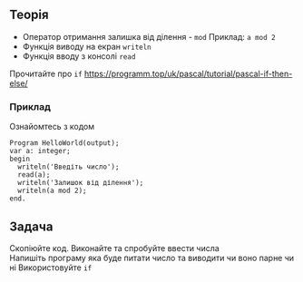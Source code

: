 ## Теорія 
- Оператор отримання залишка від ділення - `mod`  Приклад: `a mod 2`
- Функція виводу на екран `writeln`
- Функція вводу з консолі `read`

Прочитайте про `if` https://programm.top/uk/pascal/tutorial/pascal-if-then-else/  

### Приклад 
Ознайомтесь з кодом
   
    Program HelloWorld(output);
    var a: integer;
    begin
      writeln('Введіть число');
      read(a);
      writeln('Залишок від ділення');
      writeln(a mod 2);
    end.
   
## Задача
Скопіюйте код. Виконайте та спробуйте ввести числа   
Напишіть програму яка буде питати число та виводити чи воно парне чи ні
Використовуйте `if`

